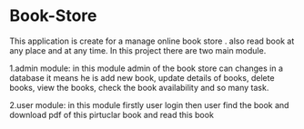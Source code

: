 # Book-Store
This application is create for a manage online book store . also read book at any place and at any time. In this project there are two main module.

1.admin module: in this module admin of the book store can changes in a database it means he is add new book, update details of books, delete books, view the books, check the book availability and so many task.

2.user module: in this module firstly user login then user find the book and download pdf of this pirtuclar book and read this book
